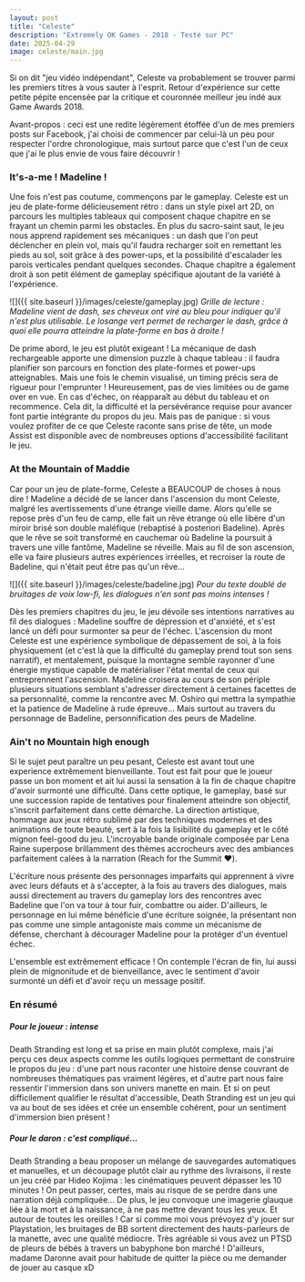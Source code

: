 ```yaml
---
layout: post
title: "Celeste"
description: "Extremely OK Games - 2018 - Testé sur PC"
date: 2025-04-29
image: celeste/main.jpg
---
```


Si on dit "jeu vidéo indépendant", Celeste va probablement se trouver parmi les premiers titres à vous sauter à l'esprit. Retour d'expérience sur cette petite pépite encensée par la critique et couronnée meilleur jeu indé aux Game Awards 2018.

Avant-propos : ceci est une redite légèrement étoffée d'un de mes premiers posts sur Facebook, j'ai choisi de commencer par celui-là un peu pour respecter l'ordre chronologique, mais surtout parce que c'est l'un de ceux que j'ai le plus envie de vous faire découvrir !

### It's-a-me ! Madeline !

Une fois n'est pas coutume, commençons par le gameplay. Celeste est un jeu de plate-forme délicieusement rétro : dans un style pixel art 2D, on parcours les multiples tableaux qui composent chaque chapitre en se frayant un chemin parmi les obstacles. En plus du sacro-saint saut, le jeu nous apprend rapidement ses mécaniques : un dash que l'on peut déclencher en plein vol, mais qu'il faudra recharger soit en remettant les pieds au sol, soit grâce à des power-ups, et la possibilité d'escalader les parois verticales pendant quelques secondes. Chaque chapitre a également droit à son petit élément de gameplay spécifique ajoutant de la variété à l'expérience.

![]({{ site.baseurl }}/images/celeste/gameplay.jpg)
*Grille de lecture : Madeline vient de dash, ses cheveux ont viré au bleu pour indiquer qu'il n'est plus utilisable. Le losange vert permet de recharger le dash, grâce à quoi elle pourra atteindre la plate-forme en bas à droite !*

De prime abord, le jeu est plutôt exigeant ! La mécanique de dash rechargeable apporte une dimension puzzle à chaque tableau : il faudra planifier son parcours en fonction des plate-formes et power-ups atteignables. Mais une fois le chemin visualisé, un timing précis sera de rigueur pour l'emprunter ! Heureusement, pas de vies limitées ou de game over en vue. En cas d'échec, on réapparaît au début du tableau et on recommence.
Cela dit, la difficulté et la persévérance requise pour avancer font partie intégrante du propos du jeu. Mais pas de panique : si vous voulez profiter de ce que Celeste raconte sans prise de tête, un mode Assist est disponible avec de nombreuses options d'accessibilité facilitant le jeu.

### At the Mountain of Maddie

Car pour un jeu de plate-forme, Celeste a BEAUCOUP de choses à nous dire ! Madeline a décidé de se lancer dans l'ascension du mont Celeste, malgré les avertissements d'une étrange vieille dame. Alors qu'elle se repose près d'un feu de camp, elle fait un rêve étrange où elle libère d'un miroir brisé son double maléfique (rebaptisé à posteriori Badeline). Après que le rêve se soit transformé en cauchemar où Badeline la poursuit à travers une ville fantôme, Madeline se réveille. Mais au fil de son ascension, elle va faire plusieurs autres expériences irréelles, et recroiser la route de Badeline, qui n'était peut être pas qu'un rêve...

![]({{ site.baseurl }}/images/celeste/badeline.jpg)
*Pour du texte doublé de bruitages de voix low-fi, les dialogues n'en sont pas moins intenses !*

Dès les premiers chapitres du jeu, le jeu dévoile ses intentions narratives au fil des dialogues : Madeline souffre de dépression et d'anxiété, et s'est lancé un défi pour surmonter sa peur de l'échec. L'ascension du mont Celeste est une expérience symbolique de dépassement de soi, à la fois physiquement (et c'est là que la difficulté du gameplay prend tout son sens narratif), et mentalement, puisque la montagne semble rayonner d'une énergie mystique capable de matérialiser l'état mental de ceux qui entreprennent l'ascension. Madeline croisera au cours de son périple plusieurs situations semblant s'adresser directement à certaines facettes de sa personnalité, comme la rencontre avec M. Oshiro qui mettra la sympathie et la patience de Madeline à rude épreuve... Mais surtout au travers du personnage de Badeline, personnification des peurs de Madeline.

### Ain't no Mountain high enough

Si le sujet peut paraître un peu pesant, Celeste est avant tout une experience extrêmement bienveillante. Tout est fait pour que le joueur passe un bon moment et ait lui aussi la sensation à la fin de chaque chapitre d'avoir surmonté une difficulté. Dans cette optique, le gameplay, basé sur une succession rapide de tentatives pour finalement atteindre son objectif, s'inscrit parfaitement dans cette démarche. La direction artistique, hommage aux jeux rétro sublimé par des techniques modernes et des animations de toute beauté, sert à la fois la lisibilité du gameplay et le côté mignon feel-good du jeu. L'incroyable bande originale composée par Lena Raine superpose brillamment des thèmes accrocheurs avec des ambiances parfaitement calées à la narration (Reach for the Summit :heart:).

L'écriture nous présente des personnages imparfaits qui apprennent à vivre avec leurs défauts et à s'accepter, à la fois au travers des dialogues, mais aussi directement au travers du gameplay lors des rencontres avec Badeline que l'on va tour à tour fuir, combattre ou aider. D'ailleurs, le personnage en lui même bénéficie d'une écriture soignée, la présentant non pas comme une simple antagoniste mais comme un mécanisme de défense, cherchant à décourager Madeline pour la protéger d'un éventuel échec.

L'ensemble est extrêmement efficace ! On contemple l'écran de fin, lui aussi plein de mignonitude et de bienveillance, avec le sentiment d'avoir surmonté un défi et d'avoir reçu un message positif.

### En résumé
##### Pour le joueur : intense

Death Stranding est long et sa prise en main plutôt complexe, mais j'ai perçu ces deux aspects comme les outils logiques permettant de construire le propos du jeu : d'une part nous raconter une histoire dense couvrant de nombreuses thématiques pas vraiment légères, et d'autre part nous faire ressentir l'immersion dans son univers manette en main. Et si on peut difficilement qualifier le résultat d'accessible, Death Stranding est un jeu qui va au bout de ses idées et crée un ensemble cohérent, pour un sentiment d'immersion bien présent !

##### Pour le daron : c'est compliqué...

Death Stranding a beau proposer un mélange de sauvegardes automatiques et manuelles, et un découpage plutôt clair au rythme des livraisons, il reste un jeu créé par Hideo Kojima : les cinématiques peuvent dépasser les 10 minutes ! On peut passer, certes, mais au risque de se perdre dans une narration déjà compliquée... De plus, le jeu convoque une imagerie glauque liée à la mort et à la naissance, à ne pas mettre devant tous les yeux. Et autour de toutes les oreilles ! Car si comme moi vous prévoyez d'y jouer sur Playstation, les bruitages de BB sortent directement des hauts-parleurs de la manette, avec une qualité médiocre. Très agréable si vous avez un PTSD de pleurs de bébés à travers un babyphone bon marché ! D'ailleurs, madame Daronne avait pour habitude de quitter la pièce ou me demander de jouer au casque xD